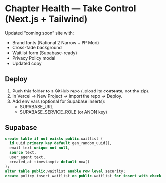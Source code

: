 # Chapter Health — Take Control (Next.js + Tailwind)

Updated “coming soon” site with:
- Brand fonts (National 2 Narrow + PP Mori)
- Cross-fade background
- Waitlist form (Supabase-ready)
- Privacy Policy modal
- Updated copy

## Deploy
1) Push this folder to a GitHub repo (upload its **contents**, not the zip).
2) In Vercel → New Project → import the repo → Deploy.
3) Add env vars (optional for Supabase inserts):
   - SUPABASE_URL
   - SUPABASE_SERVICE_ROLE (or ANON key)

## Supabase
```sql
create table if not exists public.waitlist (
  id uuid primary key default gen_random_uuid(),
  email text unique not null,
  source text,
  user_agent text,
  created_at timestamptz default now()
);
alter table public.waitlist enable row level security;
create policy insert_waitlist on public.waitlist for insert with check (true);
```
